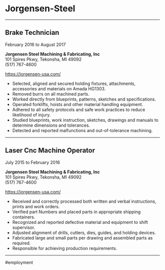 # Jorgensen-Steel

---

## Brake Technician

February 2016 to August 2017

**Jorgensen Steel Machining & Fabricating, Inc**  
101 Spires Pkwy, Tekonsha, MI 49092  
(517) 767-4600

https://jorgensen-usa.com/

- Selected, aligned and secured holding fixtures, attachments, accessories and materials on Amada HG1303.
- Removed burrs on all machined parts.
- Worked directly from blueprints, patterns, sketches and specifications.
- Operated forklifts, hoists and other material handling equipment.
- Adhered to all safety protocols and safe work practices to reduce likelihood of injury.
- Studied blueprints, work instruction, sketches, drawings and manuals to determine dimensions and tolerances.
- Detected and reported malfunctions and out-of-tolerance machining.

---

## Laser Cnc Machine Operator

July 2015 to February 2016

**Jorgensen Steel Machining & Fabricating, Inc**  
101 Spires Pkwy, Tekonsha, MI 49092  
(517) 767-4600

https://jorgensen-usa.com/

- Received and correctly processed both written and verbal instructions, prints and work orders.
- Verified part Numbers and placed parts in appropriate shipping containers.
- Recognized and reported defective material and equipment to shift supervisor.
- Adjusted alignment of drills, cutters, dies, guides, and holding devices.
- Fabricated large and small parts per drawing and assembled parts as required.
- Responsible for achieving production requirements.

---

#employment
